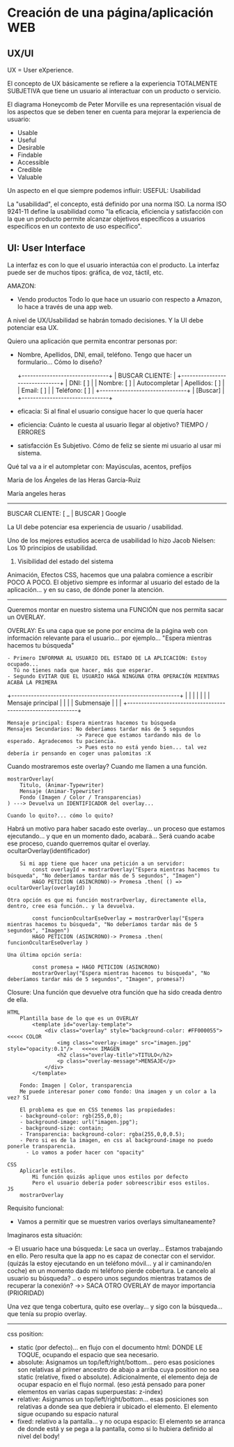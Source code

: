 
# Creación de una página/aplicación WEB

## UX/UI

UX = User eXperience.

El concepto de UX básicamente se refiere a la experiencia TOTALMENTE SUBJETIVA que tiene un usuario al interactuar con un producto o servicio.

El diagrama Honeycomb de Peter Morville es una representación visual de los aspectos que se deben tener en cuenta para mejorar la experiencia de usuario:
- Usable
- Useful
- Desirable
- Findable
- Accessible
- Credible
- Valuable

Un aspecto en el que siempre podemos influir: USEFUL: Usabilidad

La "usabilidad", el concepto, está definido por una norma ISO. La norma ISO 9241-11 define la usabilidad como "la eficacia, eficiencia y satisfacción con la que un producto permite alcanzar objetivos específicos a usuarios específicos en un contexto de uso específico".

## UI: User Interface

La interfaz es con lo que el usuario interactúa con el producto. La interfaz puede ser de muchos tipos: gráfica, de voz, táctil, etc.

AMAZON:
- Vendo productos
Todo lo que hace un usuario con respecto a Amazon, lo hace a través de una app web.

A nivel de UX/Usabilidad se habrán tomado decisiones. Y la UI debe potenciar esa UX.

Quiero una aplicación que permita encontrar personas por:
- Nombre, Apellidos, DNI, email, teléfono.
Tengo que hacer un formulario... Cómo lo diseño?

    +-------------------------------+
    |    BUSCAR CLIENTE:            |
    +-------------------------------+
    |    DNI:       [         ]     |
    |    Nombre:    [         ]     | Autocompletar
    |    Apellidos: [         ]     |
    |    Email:     [         ]     |
    |    Teléfono:  [         ]     |
    +-------------------------------+
    |                   [Buscar]    |
    +-------------------------------+
    

- eficacia:         Si al final el usuario consigue hacer lo que quería hacer
- eficiencia:       Cuánto le cuesta al usuario llegar al objetivo? TIEMPO / ERRORES
- satisfacción      Es Subjetivo. Cómo de feliz se siente mi usuario al usar mi sistema.


Qué tal va a ir el autompletar con: Mayúsculas, acentos, prefijos

María de los Ángeles de las Heras García-Ruiz

María angeles heras



----


BUSCAR CLIENTE:  [ _                         | BUSCAR ]                   Google


La UI debe potenciar esa experiencia de usuario / usabilidad.

Uno de los mejores estudios acerca de usabilidad lo hizo Jacob Nielsen: Los 10 principios de usabilidad.
1. Visibilidad del estado del sistema

Animación, Efectos CSS, hacemos que una palabra comience a escribir POCO A POCO. El objetivo siempre es informar al usuario del estado de la aplicación... y en su caso, de dónde poner la atención.


---

Queremos montar en nuestro sistema una FUNCIÓN que nos permita sacar un OVERLAY.

OVERLAY: Es una capa que se pone por encima de la página web con información relevante para el usuario... por ejemplo...
    "Espera mientras hacemos tu búsqueda"

    - Primero INFORMAR AL USUARIO DEL ESTADO DE LA APLICACIÓN: Estoy ocupado...
      Tú no tienes nada que hacer, más que esperar. 
    - Segundo EVITAR QUE EL USUARIO HAGA NINGUNA OTRA OPERACIÓN MIENTRAS ACABA LA PRIMERA

+------------------------------------------------------------+
|                                                            |
|                                                            |
|                                                            |
|    Mensaje principal                                       |
|                                                            |
|    Submensaje                                              |
|                                                            |
+------------------------------------------------------------+

    Mensaje principal: Espera mientras hacemos tu búsqueda
    Mensajes Secundarios: No deberíamos tardar más de 5 segundos
                          -> Parece que estamos tardando más de lo esperado. Agradecemos tu paciencia.
                          -> Pues esto no está yendo bien... tal vez debería ir pensando en coger unas palomitas :X

Cuando mostraremos este overlay? Cuando me llamen a una función.

    mostrarOverlay(
        Titulo, (Animar-Typewriter)
        Mensaje (Animar-Typewriter)
        Fondo (Imagen / Color / Transparencias)
    ) ---> Devuelva un IDENTIFICADOR del overlay...

    Cuando lo quito?... cómo lo quito?

Habrá un motivo para haber sacado este overlay... un proceso que estamos ejecutando... y que en un momento dado, acabará...
Será cuando acabe ese proceso, cuando querremos quitar el overlay.
    ocultarOverlay(identificador)

        Si mi app tiene que hacer una petición a un servidor:
            const overlayId = mostrarOverlay("Espera mientras hacemos tu búsqueda", "No deberíamos tardar más de 5 segundos", "Imagen")
            HAGO PETICION (ASINCRONO)-> Promesa .then( () => ocultarOverlay(overlayId) )
    
    Otra opción es que mi función mostrarOverlay, directamente ella, dentro, cree esa función.. y la devuelva.

            const funcionOcultarEseOverlay = mostrarOverlay("Espera mientras hacemos tu búsqueda", "No deberíamos tardar más de 5 segundos", "Imagen")
            HAGO PETICION (ASINCRONO)-> Promesa .then( funcionOcultarEseOverlay )

    Una última opción sería:

            const promesa = HAGO PETICION (ASINCRONO)
            mostrarOverlay("Espera mientras hacemos tu búsqueda", "No deberíamos tardar más de 5 segundos", "Imagen", promesa?)

Closure: Una función que devuelve otra función que ha sido creada dentro de ella.

    HTML
        Plantilla base de lo que es un OVERLAY
            <template id="overlay-template">
                <div class="overlay" style="background-color: #FF000055">             <<<<< COLOR
                    <img class="overlay-image" src="imagen.jpg" style="opacity:0.1"/>   <<<<< IMAGEN
                    <h2 class="overlay-title">TITULO</h2>
                    <p class="overlay-message">MENSAJE</p>
                </div>
            </template>

        Fondo: Imagen | Color, transparencia
        Me puede interesar poner como fondo: Una imagen y un color a la vez? SI

        El problema es que en CSS tenemos las propiedades:
        - background-color: rgb(255,0,0);
        - background-image: url("imagen.jpg");
        - background-size: contain;
        - Transparencia: background-color: rgba(255,0,0,0.5);
        - Pero si es de la imagen, en css al background-image no puedo ponerle transparencia.
          - Lo vamos a poder hacer con "opacity"

    CSS
        Aplicarle estilos.
            Mi función quizás aplique unos estilos por defecto
            Pero el usuario debería poder sobreescribir esos estilos.
    JS
        mostrarOverlay

Requisito funcional:
- Vamos a permitir que se muestren varios overlays simultaneamente?

Imaginaros esta situación:

-> El usuario hace una búsqueda:
    Le saca un overlay... Estamos trabajando en ello.
Pero resulta que la app no es capaz de conectar con el servidor. (quizás la estoy ejecutando en un teléfono móvil... y al ir caminando/en coche) en un momento dado mi teléfono pierde cobertura.
Le cancelo al usuario su búsqueda? .. o espero unos segundos mientras tratamos de recuperar la conexión? ->> SACA OTRO OVERLAY de mayor importancia (PRIORIDAD)

Una vez que tenga cobertura, quito ese overlay... y sigo con la búsqueda... que tenía su propio overlay.


---

css position:
- static (por defecto)... en flujo con el documento html: DONDE LE TOQUE, ocupando el espacio que sea necesario.
- absolute: Asignamos un top/left/right/bottom... pero esas posiciones son relativas al primer ancestro de abajo a arriba cuya position no sea static (relative, fixed o absolute). Adicionalmente, el elemento deja de ocupar espacio en el flujo normal. (eso ¡está pensado para poner elementos en varias capas superpuestas: z-index)
- relative: Asignamos un top/left/right/bottom... esas posiciones son relativas a donde sea que debiera ir ubicado el elemento. El elemento sigue ocupando su espacio natural
- fixed: relativo a la pantalla... y no ocupa espacio: El elemento se arranca de donde está y se pega a la pantalla, como si lo hubiera definido al nivel del body!